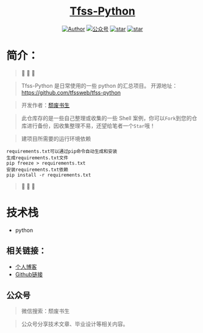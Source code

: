 <h1 align="center"><a href="https://github.com/tfssweb" target="_blank">Tfss-Python</a></h1>

<p align="center">
<a href="https://tfssweb.github.io/"><img alt="Author" src="https://img.shields.io/badge/author-%E9%A2%93%E5%BA%9F%E4%B9%A6%E7%94%9F-blue.svg"/></a>  <a href="https://tfssweb.github.io/"><img alt="公众号" src="https://img.shields.io/badge/公众号-颓废书生-mauve.svg"/></a>  <a href="https://github.com/tfssweb/tfss-python"><img alt="star" src="https://img.shields.io/github/stars/tfssweb/tfss-python.svg?label=Stars&style=social"/></a>  <a href="https://github.com/tfssweb/tfss-python"><img alt="star" src="https://img.shields.io/github/forks/tfssweb/tfss-python.svg?label=Forks&style=social"/></a>

</p>

# 简介：
> :whale: :whale: :whale:

> Tfss-Python 是日常使用的一些 python 的汇总项目。 开源地址：https://github.com/tfssweb/tfss-python

> 开发作者：[颓废书生](https://tfssweb.github.io/)

> 此仓库存的是一些自己整理或收集的一些 Shell 案例，你可以`Fork`到您的仓库进行备份，因收集整理不易，还望给笔者一个`Star`哦！

> 建项目所需要的运行环境依赖

```
requirements.txt可以通过pip命令自动生成和安装
生成requirements.txt文件
pip freeze > requirements.txt
安装requirements.txt依赖
pip install -r requirements.txt
```

> :whale: :whale: :whale:

# 技术栈

- python


## 相关链接：

- [个人博客](https://tfssweb.github.io/)
- [Github链接](https://github.com/tfssweb/)


## 公众号

> 微信搜索：颓废书生

> 公众号分享技术文章、毕业设计等相关内容。

